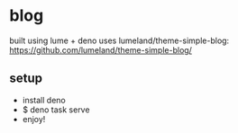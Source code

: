 # blog
built using lume + deno
uses lumeland/theme-simple-blog: https://github.com/lumeland/theme-simple-blog/

## setup
- install deno
- $ deno task serve
- enjoy!
